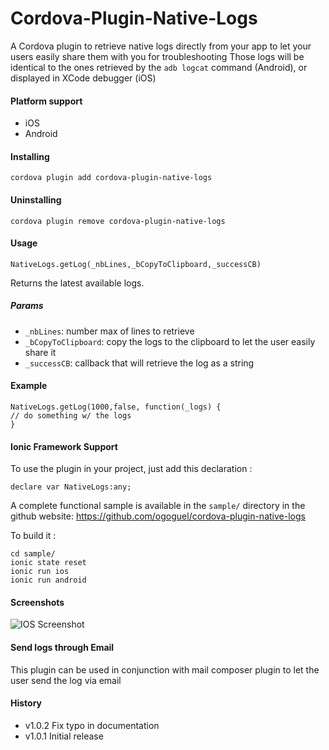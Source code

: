 # Cordova-Plugin-Native-Logs
A Cordova plugin to retrieve native logs directly from your app to let your users easily share them with you for troubleshooting
Those logs will be identical to the ones retrieved by the `adb logcat` command (Android), or displayed in  XCode debugger (iOS)

#### Platform support

* iOS
* Android

#### Installing

```
cordova plugin add cordova-plugin-native-logs
```

#### Uninstalling

```
cordova plugin remove cordova-plugin-native-logs
```

#### Usage

```
NativeLogs.getLog(_nbLines,_bCopyToClipboard,_successCB)
```
Returns the latest available logs.

##### Params
* `_nbLines`: number max of lines to retrieve 
* `_bCopyToClipboard`: copy the logs to the clipboard to let the user easily share it
* `_successCB`: callback that will retrieve the log as a string

#### Example

```
NativeLogs.getLog(1000,false, function(_logs) {
// do something w/ the logs
}
```
#### Ionic Framework Support

To use the plugin in your project, just add this declaration :
```
declare var NativeLogs:any;
```

A complete functional sample is available in the `sample/` directory in the github website: https://github.com/ogoguel/cordova-plugin-native-logs

To build it : 
```
cd sample/
ionic state reset
ionic run ios
ionic run android
```

#### Screenshots
![IOS Screenshot](https://raw.githubusercontent.com/ogoguel/cordova-plugin-native-logs/master/sample/screenshots/ios.png)
#### Send logs through Email

This plugin can be used in conjunction with mail composer plugin to let the user send the log via email

#### History

* v1.0.2 Fix typo in documentation
* v1.0.1 Initial release